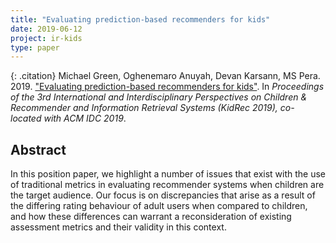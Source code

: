```yaml
---
title: "Evaluating prediction-based recommenders for kids"
date: 2019-06-12
project: ir-kids
type: paper
---
```


{: .citation}
Michael Green, Oghenemaro Anuyah, Devan Karsann, MS Pera. 2019. ["Evaluating prediction-based recommenders for kids"](#). In <cite> Proceedings of the 3rd International and Interdisciplinary Perspectives on Children & Recommender and Information Retrieval Systems (KidRec 2019), co-located with ACM IDC 2019</cite>.


## Abstract

In this position paper, we highlight a number of issues that exist with the use of traditional metrics in evaluating recommender systems when children are the target audience. Our focus is on discrepancies that arise as a result of the differing rating behaviour of adult users when compared to children, and how these differences can warrant a reconsideration of existing assessment metrics and their validity in this context.

